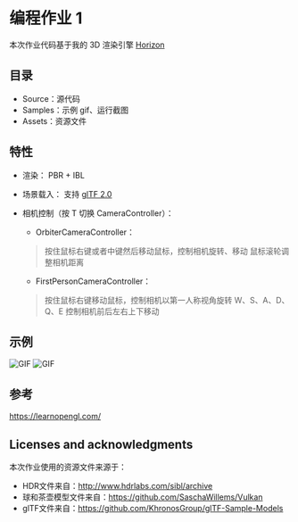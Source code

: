 # 编程作业 1
本次作业代码基于我的 3D 渲染引擎 [Horizon](https://github.com/harutemp/Horizon)

## 目录
- Source：源代码
- Samples：示例 gif、运行截图 
- Assets：资源文件

## 特性
* 渲染：
    PBR + IBL
	
* 场景载入：
    支持 [glTF 2.0](https://github.com/KhronosGroup/glTF)
	
* 相机控制（按 T 切换 CameraController）：
    * OrbiterCameraController：
    > 按住鼠标右键或者中键然后移动鼠标，控制相机旋转、移动
    > 鼠标滚轮调整相机距离
    * FirstPersonCameraController：
    > 按住鼠标右键移动鼠标，控制相机以第一人称视角旋转
    > W、S、A、D、Q、E 控制相机前后左右上下移动

## 示例
![GIF](/Samples/sample_teapot.gif?raw=true)
![GIF](/Samples/sample_spheres.gif?raw=true)

## 参考
https://learnopengl.com/

## Licenses and acknowledgments
本次作业使用的资源文件来源于：
- HDR文件来自：http://www.hdrlabs.com/sibl/archive
- 球和茶壶模型文件来自：https://github.com/SaschaWillems/Vulkan
- glTF文件来自：https://github.com/KhronosGroup/glTF-Sample-Models
